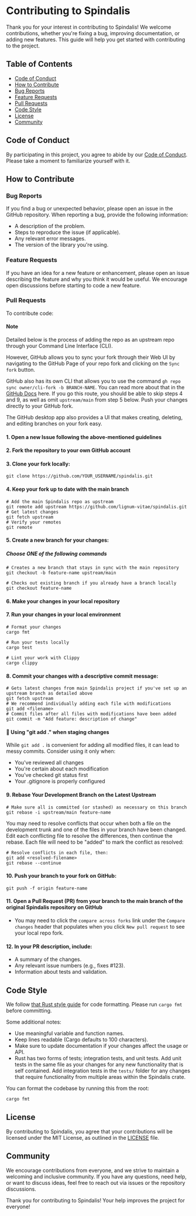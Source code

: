 # Contributing to Spindalis

Thank you for your interest in contributing to Spindalis! We welcome contributions,
whether you're fixing a bug, improving documentation, or adding new features.
This guide will help you get started with contributing to the project.

## Table of Contents

- [Code of Conduct](#code-of-conduct)
- [How to Contribute](#how-to-contribute)
- [Bug Reports](#bug-reports)
- [Feature Requests](#feature-requests)
- [Pull Requests](#pull-requests)
- [Code Style](#code-style)
- [License](#license)
- [Community](#community)

## Code of Conduct

By participating in this project, you agree to abide by our
[Code of Conduct](https://github.com/lignum-vitae/spindalis/blob/main/docs/CODE_OF_CONDUCT.md).
Please take a moment to familiarize yourself with it.

## How to Contribute

### Bug Reports

If you find a bug or unexpected behavior, please open an issue in the GitHub
repository. When reporting a bug, provide the following information:

- A description of the problem.
- Steps to reproduce the issue (if applicable).
- Any relevant error messages.
- The version of the library you're using.

### Feature Requests

If you have an idea for a new feature or enhancement, please open an issue
describing the feature and why you think it would be useful.
We encourage open discussions before starting to code a new feature.

### Pull Requests

To contribute code:

#### Note

Detailed below is the process of adding the repo as an upstream repo through your
Command Line Interface (CLI).

However, GitHub allows you to sync your fork through their Web UI by navigating
to the GitHub Page of your repo fork and clicking on the `Sync fork` button.

GitHub also has its own CLI that allows you to use the command
`gh repo sync owner/cli-fork -b BRANCH-NAME`.
You can read more about that in the
[GitHub Docs](https://docs.github.com/en/pull-requests/collaborating-with-pull-requests/working-with-forks/syncing-a-fork)
here.
If you go this route, you should be able to skip steps 4 and 9, as well as omit
`upstream/main` from step 5 below. Push your changes directly to your GitHub fork.

The GitHub desktop app also provides a UI that makes creating, deleting, and editing
branches on your fork easy.

#### 1. Open a new Issue following the above-mentioned guidelines

#### 2. Fork the repository to your own GitHub account

#### 3. Clone your fork locally:

```nginx
git clone https://github.com/YOUR_USERNAME/spindalis.git
```

#### 4. Keep your fork up to date with the main branch

```nginx
# Add the main Spindalis repo as upstream
git remote add upstream https://github.com/lignum-vitae/spindalis.git
# Get latest changes
git fetch upstream
# Verify your remotes
git remote
```

#### 5. Create a new branch for your changes:

##### Choose ONE of the following commands

```nginx
# Creates a new branch that stays in sync with the main repository
git checkout -b feature-name upstream/main

# Checks out existing branch if you already have a branch locally
git checkout feature-name
```

#### 6. Make your changes in your local repository

#### 7. Run your changes in your local environment

```nginx
# Format your changes
cargo fmt

# Run your tests locally
cargo test

# Lint your work with Clippy
cargo clippy
```

#### 8. Commit your changes with a descriptive commit message:

```nginx
# Gets latest changes from main Spindalis project if you've set up an upstream branch as detailed above
git fetch upstream
# We recommend individually adding each file with modifications
git add <filename>
# Commit files after all files with modifications have been added
git commit -m "Add feature: description of change"
```

#### 🚨 Using "git add ." when staging changes

While `git add .` is convenient for adding all modified files, it can lead to
messy commits. Consider using it only when:

- You've reviewed all changes
- You're certain about each modification
- You've checked git status first
- Your .gitignore is properly configured

#### 9. Rebase Your Development Branch on the Latest Upstream

```nginx
# Make sure all is committed (or stashed) as necessary on this branch
git rebase -i upstream/main feature-name
```

You may need to resolve conflicts that occur when both a file on the development
trunk and one of the files in your branch have been changed.
Edit each conflicting file to resolve the differences, then continue the rebase.
Each file will need to be "added" to mark the conflict as resolved:

```nginx
# Resolve conflicts in each file, then:
git add <resolved-filename>
git rebase --continue
```

#### 10. Push your branch to your fork on GitHub:

```nginx
git push -f origin feature-name
```

#### 11. Open a Pull Request (PR) from your branch to the main branch of the original Spindalis repository on GitHub

- You may need to click the `compare across forks` link under the `Compare changes`
header that populates when you click `New pull request` to see your local repo fork.

#### 12. In your PR description, include:

- A summary of the changes.
- Any relevant issue numbers (e.g., fixes #123).
- Information about tests and validation.

## Code Style

We follow [that Rust style guide](https://doc.rust-lang.org/nightly/style-guide/)
for code formatting.
Please run `cargo fmt` before committing.

Some additional notes:

- Use meaningful variable and function names.
- Keep lines readable (Cargo defaults to 100 characters).
- Make sure to update documentation if your changes affect the usage or API.
- Rust has two forms of tests; integration tests, and unit tests. Add unit tests
in the same file as your changes for any new functionality that is self contained.
Add integration tests in the `tests/` folder for any changes that require functionality
from multiple areas within the Spindalis crate.

You can format the codebase by running this from the root:

```bash
cargo fmt
```

## License

By contributing to Spindalis, you agree that your contributions will be licensed
under the MIT License, as outlined in the [LICENSE](https://github.com/lignum-vitae/spindalis/blob/main/LICENSE)
file.

## Community

We encourage contributions from everyone, and we strive to maintain a welcoming
and inclusive community. If you have any questions, need help, or want to discuss
ideas, feel free to reach out via issues or the repository discussions.

Thank you for contributing to Spindalis! Your help improves the project for everyone!
